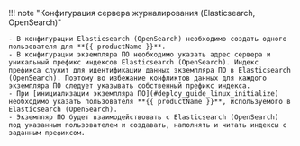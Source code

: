 !!! note "Конфигурация сервера журналирования (Elasticsearch, OpenSearch)"

    - В конфигурации Elasticsearch (OpenSearch) необходимо создать одного пользователя для **{{ productName }}**.
    - В конфигурации экземпляра ПО необходимо указать адрес сервера и уникальный префикс индексов Elasticsearch (OpenSearch). Индекс префикса служит для идентификации данных экземпляра ПО в Elasticsearch (OpenSearch). Поэтому во избежание конфликтов данных для каждого экземпляра ПО следует указывать собственный префикс индекса.
    - При [инициализации экземпляра ПО](#deploy_guide_linux_initialize) необходимо указать пользователя **{{ productName }}**, используемого в Elasticsearch (OpenSearch).
    - Экземпляр ПО будет взаимодействовать с Elasticsearch (OpenSearch) под указанным пользователем и создавать, наполнять и читать индексы с заданным префиксом.